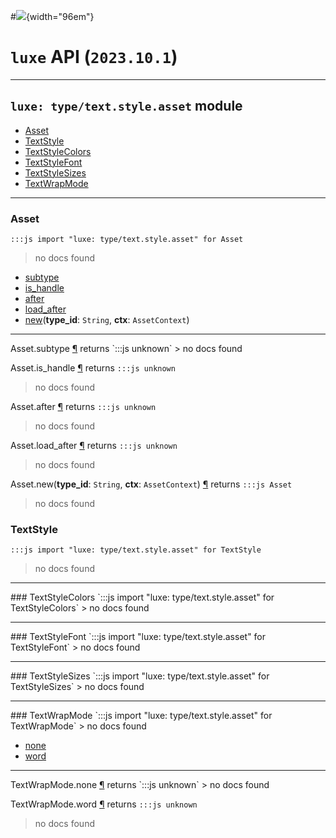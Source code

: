 #![](../../../../../../images/luxe-dark.svg){width="96em"}

# `luxe` API (`2023.10.1`)  


---

## `luxe: type/text.style.asset` module

- [Asset](#asset)   
- [TextStyle](#textstyle)   
- [TextStyleColors](#textstylecolors)   
- [TextStyleFont](#textstylefont)   
- [TextStyleSizes](#textstylesizes)   
- [TextWrapMode](#textwrapmode)   

---

### Asset
`:::js import "luxe: type/text.style.asset" for Asset`
> no docs found

- [subtype](#Asset.subtype)
- [is_handle](#Asset.is_handle)
- [after](#Asset.after)
- [load_after](#Asset.load_after)
- [new](#Asset.new+2)(**type_id**: `String`, **ctx**: `AssetContext`)

<hr/>
<endpoint module="luxe: type/text.style.asset" class="Asset" signature="subtype"></endpoint>
<signature id="Asset.subtype">Asset.subtype
<a class="headerlink" href="#Asset.subtype" title="Permanent link">¶</a></signature>
<span class='api_ret'>returns</span> `:::js unknown`
> no docs found   

<endpoint module="luxe: type/text.style.asset" class="Asset" signature="is_handle"></endpoint>
<signature id="Asset.is_handle">Asset.is_handle
<a class="headerlink" href="#Asset.is_handle" title="Permanent link">¶</a></signature>
<span class='api_ret'>returns</span> `:::js unknown`
> no docs found   

<endpoint module="luxe: type/text.style.asset" class="Asset" signature="after"></endpoint>
<signature id="Asset.after">Asset.after
<a class="headerlink" href="#Asset.after" title="Permanent link">¶</a></signature>
<span class='api_ret'>returns</span> `:::js unknown`
> no docs found   

<endpoint module="luxe: type/text.style.asset" class="Asset" signature="load_after"></endpoint>
<signature id="Asset.load_after">Asset.load_after
<a class="headerlink" href="#Asset.load_after" title="Permanent link">¶</a></signature>
<span class='api_ret'>returns</span> `:::js unknown`
> no docs found   

<endpoint module="luxe: type/text.style.asset" class="Asset" signature="new(type_id : String, ctx : AssetContext)"></endpoint>
<signature id="Asset.new+2">Asset.new(**type_id**: `String`, **ctx**: `AssetContext`)
<a class="headerlink" href="#Asset.new+2" title="Permanent link">¶</a></signature>
<span class='api_ret'>returns</span> `:::js Asset`
> no docs found   

### TextStyle
`:::js import "luxe: type/text.style.asset" for TextStyle`
> no docs found


<hr/>
### TextStyleColors
`:::js import "luxe: type/text.style.asset" for TextStyleColors`
> no docs found


<hr/>
### TextStyleFont
`:::js import "luxe: type/text.style.asset" for TextStyleFont`
> no docs found


<hr/>
### TextStyleSizes
`:::js import "luxe: type/text.style.asset" for TextStyleSizes`
> no docs found


<hr/>
### TextWrapMode
`:::js import "luxe: type/text.style.asset" for TextWrapMode`
> no docs found

- [none](#TextWrapMode.none)
- [word](#TextWrapMode.word)

<hr/>
<endpoint module="luxe: type/text.style.asset" class="TextWrapMode" signature="none"></endpoint>
<signature id="TextWrapMode.none">TextWrapMode.none
<a class="headerlink" href="#TextWrapMode.none" title="Permanent link">¶</a></signature>
<span class='api_ret'>returns</span> `:::js unknown`
> no docs found   

<endpoint module="luxe: type/text.style.asset" class="TextWrapMode" signature="word"></endpoint>
<signature id="TextWrapMode.word">TextWrapMode.word
<a class="headerlink" href="#TextWrapMode.word" title="Permanent link">¶</a></signature>
<span class='api_ret'>returns</span> `:::js unknown`
> no docs found   

